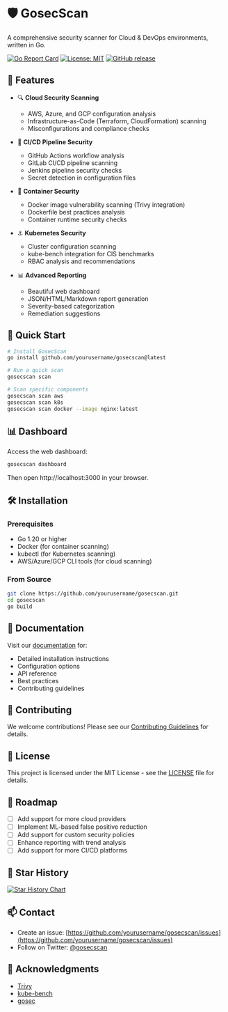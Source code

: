 # 🛡️ GosecScan

A comprehensive security scanner for Cloud & DevOps environments, written in Go.

[![Go Report Card](https://goreportcard.com/badge/github.com/yourusername/gosecscan)](https://goreportcard.com/report/github.com/yourusername/gosecscan)
[![License: MIT](https://img.shields.io/badge/License-MIT-yellow.svg)](https://opensource.org/licenses/MIT)
[![GitHub release](https://img.shields.io/github/release/yourusername/gosecscan.svg)](https://github.com/yourusername/gosecscan/releases)

## 🌟 Features

- 🔍 **Cloud Security Scanning**
  - AWS, Azure, and GCP configuration analysis
  - Infrastructure-as-Code (Terraform, CloudFormation) scanning
  - Misconfigurations and compliance checks

- 🔐 **CI/CD Pipeline Security**
  - GitHub Actions workflow analysis
  - GitLab CI/CD pipeline scanning
  - Jenkins pipeline security checks
  - Secret detection in configuration files

- 🐳 **Container Security**
  - Docker image vulnerability scanning (Trivy integration)
  - Dockerfile best practices analysis
  - Container runtime security checks

- ⚓ **Kubernetes Security**
  - Cluster configuration scanning
  - kube-bench integration for CIS benchmarks
  - RBAC analysis and recommendations

- 📊 **Advanced Reporting**
  - Beautiful web dashboard
  - JSON/HTML/Markdown report generation
  - Severity-based categorization
  - Remediation suggestions

## 🚀 Quick Start

```bash
# Install GosecScan
go install github.com/yourusername/gosecscan@latest

# Run a quick scan
gosecscan scan

# Scan specific components
gosecscan scan aws
gosecscan scan k8s
gosecscan scan docker --image nginx:latest
```

## 📊 Dashboard

Access the web dashboard:

```bash
gosecscan dashboard
```

Then open http://localhost:3000 in your browser.

## 🛠️ Installation

### Prerequisites

- Go 1.20 or higher
- Docker (for container scanning)
- kubectl (for Kubernetes scanning)
- AWS/Azure/GCP CLI tools (for cloud scanning)

### From Source

```bash
git clone https://github.com/yourusername/gosecscan.git
cd gosecscan
go build
```

## 📖 Documentation

Visit our [documentation](https://github.com/yourusername/gosecscan/wiki) for:
- Detailed installation instructions
- Configuration options
- API reference
- Best practices
- Contributing guidelines

## 🤝 Contributing

We welcome contributions! Please see our [Contributing Guidelines](CONTRIBUTING.md) for details.

## 📜 License

This project is licensed under the MIT License - see the [LICENSE](LICENSE) file for details.

## 🔮 Roadmap

- [ ] Add support for more cloud providers
- [ ] Implement ML-based false positive reduction
- [ ] Add support for custom security policies
- [ ] Enhance reporting with trend analysis
- [ ] Add support for more CI/CD platforms

## 🌟 Star History

[![Star History Chart](https://api.star-history.com/svg?repos=yourusername/gosecscan&type=Date)](https://star-history.com/#yourusername/gosecscan&Date)

## 📫 Contact

- Create an issue: [https://github.com/yourusername/gosecscan/issues](https://github.com/yourusername/gosecscan/issues)
- Follow on Twitter: [@gosecscan](https://twitter.com/gosecscan)

## 🙏 Acknowledgments

- [Trivy](https://github.com/aquasecurity/trivy)
- [kube-bench](https://github.com/aquasecurity/kube-bench)
- [gosec](https://github.com/securego/gosec)